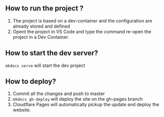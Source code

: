 

##  How to run the project ?

1. The project is based  on a dev-container and the configuration are already stored and defined
2. Opent the project in VS Code and type the command re-open the project in a Dev Container. 

## How to start the dev server? 

`mkdocs serve` will start the dev project

## How to deploy? 

1. Commit all the  changes and  push to master 
2. `mkdocs gh-deploy` will deploy the site on the gh-pages branch
3. Cloudflare Pages will automatically pickup the update and deploy the website. 
